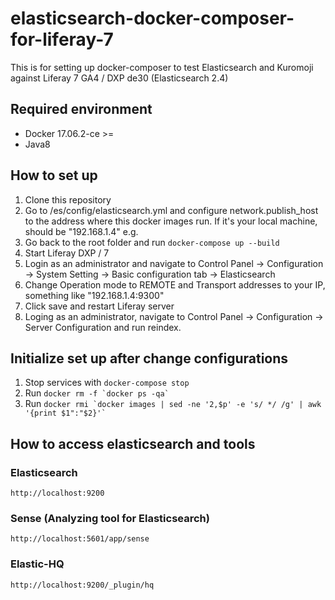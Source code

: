 # elasticsearch-docker-composer-for-liferay-7
This is for setting up docker-composer to test Elasticsearch and Kuromoji against Liferay 7 GA4 / DXP de30 (Elasticsearch 2.4)

## Required environment
- Docker 17.06.2-ce >=
- Java8

## How to set up
1. Clone this repository
2. Go to /es/config/elasticsearch.yml and configure network.publish_host to the address where this docker images run. If it's your local machine, should be "192.168.1.4" e.g.
3. Go back to the root folder and run ```docker-compose up --build```
4. Start Liferay DXP / 7
5. Login as an administrator and navigate to Control Panel -> Configuration -> System Setting -> Basic configuration tab -> Elasticsearch
6. Change Operation mode to REMOTE and Transport addresses to your IP, something like "192.168.1.4:9300"
7. Click save and restart Liferay server
8. Loging as an administrator, navigate to Control Panel -> Configuration -> Server Configuration and run reindex.

## Initialize set up after change configurations
1. Stop services with ```docker-compose stop```
2. Run ```docker rm -f `docker ps -qa` ```
3. Run ```docker rmi `docker images | sed -ne '2,$p' -e 's/ */ /g' | awk '{print $1":"$2}'` ```

## How to access elasticsearch and tools
### Elasticsearch
```http://localhost:9200```

### Sense (Analyzing tool for Elasticsearch)
```http://localhost:5601/app/sense```

### Elastic-HQ
```http://localhost:9200/_plugin/hq```